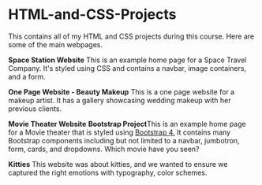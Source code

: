# HTML-and-CSS-Projects
This contains all of my HTML and CSS projects during this course. Here are some of the main webpages.

<b>Space Station Website</b>
This is an example home page for a Space Travel Company. It's styled using CSS and contains a navbar, image containers, and a form.

<b>One Page Website - Beauty Makeup</b>
This is a one page website for a makeup artist. It has a gallery showcasing wedding makeup with her previous clients. 

<b>Movie Theater Website</b>
<b>Bootstrap Project</b>This is an example home page for a Movie theater that is styled using <a href="https://getbootstrap.com/docs/4.0/getting-started/introduction/" target="_blank">Bootstrap 4.</a> It contains many Bootstrap components including but not limited to a navbar, jumbotron, form, cards, and dropdowns. Which movie have you seen?

<b>Kitties</b> This website was about kitties, and we wanted to ensure we captured the right emotions with typography, color schemes. 


